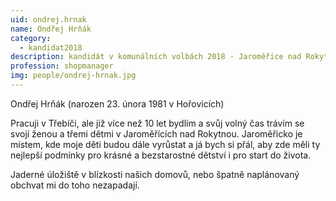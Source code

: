 ```yaml
---
uid: ondrej.hrnak
name: Ondřej Hrňák
category:
  - kandidat2018
description: kandidát v komunálních volbách 2018 - Jaroměřice nad Rokytnou
profession: shopmanager
img: people/ondrej-hrnak.jpg
---
```


Ondřej Hrňák (narozen 23. února 1981 v Hořovicích) 

Pracuji v Třebíči, ale již více než 10 let bydlím a svůj volný čas trávím se svojí ženou a třemi dětmi v Jaroměřících nad Rokytnou. Jaroměřicko je místem, kde moje děti budou dále vyrůstat a já bych si přál, aby zde měli ty nejlepší podmínky pro krásné a bezstarostné dětství i pro start do života.

Jaderné úložiště v blízkosti našich domovů, nebo špatně naplánovaný obchvat mi do toho nezapadají.
